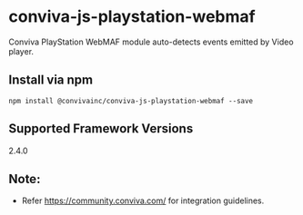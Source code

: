 # conviva-js-playstation-webmaf
Conviva PlayStation WebMAF module auto-detects events emitted by Video player.

## Install via npm 

```
npm install @convivainc/conviva-js-playstation-webmaf --save
```

## Supported Framework Versions
2.4.0

## Note:
* Refer https://community.conviva.com/ for integration guidelines.
